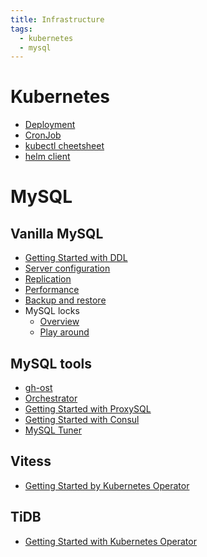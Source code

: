 ```yaml
---
title: Infrastructure
tags:
  - kubernetes
  - mysql
---
```


Kubernetes
===
- [Deployment](/2020/08/16/getting-started-with-k8s-deployment/)
- [CronJob](/2020/08/16/getting-started-with-k8s-cronjob/)
- [kubectl cheetsheet](/2020/03/19/kubectl-cheetsheet/)
- [helm client](/2020/08/16/helm-client/)


MySQL
===

Vanilla MySQL
----
- [Getting Started with DDL](/2020/03/20/getting-started-with-mysql-ddl/)
- [Server configuration](/2022/12/23/mysql-server-configuration/)
- [Replication](/2021/11/05/mysql-replication/)
- [Performance](/2020/08/08/mysql-performance/)
- [Backup and restore](/2022/03/18/mysql-backup-and-restore/)
- MySQL locks
  - [Overview](/2020/08/08/overview-about-mysql-lock/)
  - [Play around](/2023/01/15/mysql-lock-metadata/)


MySQL tools
---
- [gh-ost](/2021/10/31/gh-ost/)
- [Orchestrator](/2021/11/07/getting-started-with-mysql-orchestrator/)
- [Getting Started with ProxySQL](/2022/10/15/getting-started-with-proxysql/)
- [Getting Started with Consul](/2021/11/06/getting-started-with-consul/)
- [MySQL Tuner](/2020/03/19/mysql-tuner/)


Vitess
---
- [Getting Started by Kubernetes Operator](/2022/05/01/getting-started-with-vitess-by-kubernetes-operator/)


TiDB
---
- [Getting Started with Kubernetes Operator](/2022/05/01/getting-started-with-tidb-by-kubernetes-operator/)
